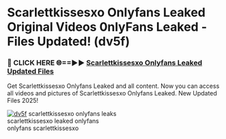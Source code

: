 # Scarlettkissesxo Onlyfans Leaked Original Videos 0nlyFans Leaked - Files Updated! (dv5f)

<h3>🔴 CLICK HERE 🌐==►► <a href="https://tinyurl.com/2wckxsce" rel="nofollow">Scarlettkissesxo Onlyfans Leaked Updated Files</a></h3>

Get Scarlettkissesxo Onlyfans Leaked and all content. Now you can access all videos and pictures of Scarlettkissesxo Onlyfans Leaked. New Updated Files 2025!

[![dv5f](https://i.imgur.com/AFduVYN.gif)](https://tinyurl.com/2wckxsce)
scarlettkissesxo onlyfans leaks<br>
scarlettkissesxo leaked onlyfans<br>
onlyfans scarlettkissesxo
